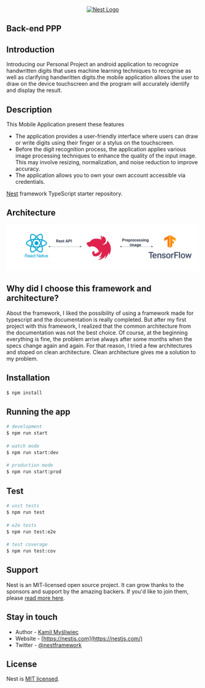 <p align="center">
  <a href="http://nestjs.com/" target="blank"><img src="https://nestjs.com/img/logo-small.svg" width="200" alt="Nest Logo" /></a>
</p>

[circleci-image]: https://img.shields.io/circleci/build/github/nestjs/nest/master?token=abc123def456
[circleci-url]: https://circleci.com/gh/nestjs/nest

## Back-end PPP


## Introduction 
Introducing our Personal Project an android application to recognize handwritten digits that uses machine learning techniques to recognise as well as clarifying handwritten digits.the mobile application allows the user to draw on the device touchscreen and the program will accurately identify and display the result.

## Description

This Mobile Application present these features

- The application provides a user-friendly interface where users can draw or write digits using their finger or a stylus on the touchscreen.
- Before the digit recognition process, the application applies various image processing techniques to enhance the quality of the input image. This may involve resizing, normalization, and noise reduction to improve accuracy.
- The application allows you to own your own account accessible via credentials.


[Nest](https://github.com/nestjs/nest) framework TypeScript starter repository.


## Architecture 
![Architecture](https://github.com/sarwirr/ppp/blob/master/uploads/simplearch.png)

## Why did I choose this framework and architecture?
About the framework, I liked the possibility of using a framework made for typescript and the documentation is really completed. But after my first project with this framework, I realized that the common architecture from the documentation was not the best choice. Of course, at the beginning everything is fine, the problem arrive always after some months when the specs change again and again. For that reason, I tried a few architectures and stoped on clean architecture. Clean architecture gives me a solution to my problem.



## Installation


```bash
$ npm install
```

## Running the app

```bash
# development
$ npm run start

# watch mode
$ npm run start:dev

# production mode
$ npm run start:prod
```

## Test

```bash
# unit tests
$ npm run test

# e2e tests
$ npm run test:e2e

# test coverage
$ npm run test:cov
```

## Support

Nest is an MIT-licensed open source project. It can grow thanks to the sponsors and support by the amazing backers. If you'd like to join them, please [read more here](https://docs.nestjs.com/support).

## Stay in touch

- Author - [Kamil Myśliwiec](https://kamilmysliwiec.com)
- Website - [https://nestjs.com](https://nestjs.com/)
- Twitter - [@nestframework](https://twitter.com/nestframework)

## License

Nest is [MIT licensed](LICENSE).
